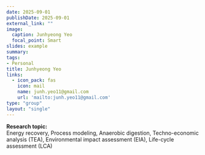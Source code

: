 ```yaml
---
date: 2025-09-01
publishDate: 2025-09-01
external_link: ""
image:
  caption: Junhyeong Yeo
  focal_point: Smart
slides: example
summary:
tags:
- Personal
title: Junhyeong Yeo
links:
  - icon_pack: fas
    icon: mail
    name: junh.yeo11@gmail.com
    url: 'mailto:junh.yeo11@gmail.com'
type: "group"
layout: "single"
---
```


**Research topic:**  
Energy recovery, Process modeling, Anaerobic digestion, Techno-economic analysis (TEA), Environmental impact assessment (EIA), Life-cycle assessment (LCA)

